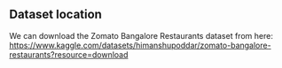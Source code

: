 ## Dataset location ##

We can download the Zomato Bangalore Restaurants dataset from here:
https://www.kaggle.com/datasets/himanshupoddar/zomato-bangalore-restaurants?resource=download